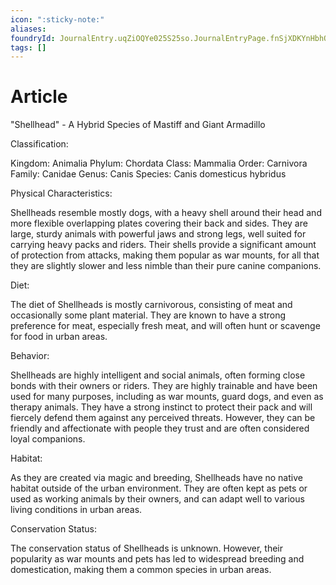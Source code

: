 ```yaml
---
icon: ":sticky-note:"
aliases: 
foundryId: JournalEntry.uqZiOQYe025S25so.JournalEntryPage.fnSjXDKYnHbhO0ZH
tags: []
---
```


# Article
"Shellhead" - A Hybrid Species of Mastiff and Giant Armadillo

Classification:

Kingdom: Animalia Phylum: Chordata Class: Mammalia Order: Carnivora Family: Canidae Genus: Canis Species: Canis domesticus hybridus

Physical Characteristics:

Shellheads resemble mostly dogs, with a heavy shell around their head and more flexible overlapping plates covering their back and sides. They are large, sturdy animals with powerful jaws and strong legs, well suited for carrying heavy packs and riders. Their shells provide a significant amount of protection from attacks, making them popular as war mounts, for all that they are slightly slower and less nimble than their pure canine companions.

Diet:

The diet of Shellheads is mostly carnivorous, consisting of meat and occasionally some plant material. They are known to have a strong preference for meat, especially fresh meat, and will often hunt or scavenge for food in urban areas.

Behavior:

Shellheads are highly intelligent and social animals, often forming close bonds with their owners or riders. They are highly trainable and have been used for many purposes, including as war mounts, guard dogs, and even as therapy animals. They have a strong instinct to protect their pack and will fiercely defend them against any perceived threats. However, they can be friendly and affectionate with people they trust and are often considered loyal companions.

Habitat:

As they are created via magic and breeding, Shellheads have no native habitat outside of the urban environment. They are often kept as pets or used as working animals by their owners, and can adapt well to various living conditions in urban areas.

Conservation Status:

The conservation status of Shellheads is unknown. However, their popularity as war mounts and pets has led to widespread breeding and domestication, making them a common species in urban areas.